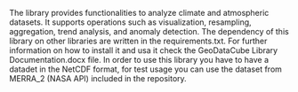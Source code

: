 The library provides functionalities to analyze climate and atmospheric datasets. It supports operations such as visualization, resampling, aggregation, trend analysis,
and anomaly detection. The dependency of this library on other libraries are written in the requirements.txt.
For further information on how to install it and usa it check the GeoDataCube Library Documentation.docx file.
In order to use this library you have to have a datadet in the NetCDF format, for test usage you can use the dataset from MERRA_2 (NASA API) included in the repository.
